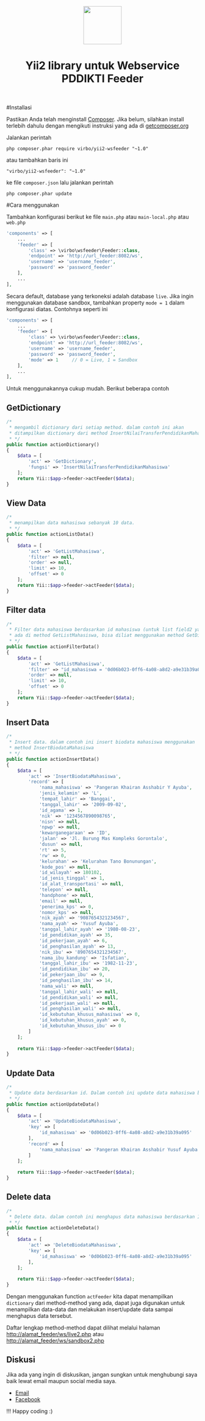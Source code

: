 <p align="center">
    <a href="https://dutainformasi.net" target="_blank">
        <img src="https://s3-id-jkt-1.kilatstorage.id/cdn-dutainformasi/assets/img/logo.png" height="100px">
    </a>
    <h1 align="center">Yii2 library untuk Webservice PDDIKTI Feeder</h1>
    <br>
</p>

#Installasi

Pastikan Anda telah menginstall [Composer](http://getcomposer.org/). Jika belum, silahkan install terlebih dahulu dengan mengikuti instruksi yang ada di [getcomposer.org](http://getcomposer.org/doc/00-intro.md#installation-nix)

Jalankan perintah

```
php composer.phar require virbo/yii2-wsfeeder "~1.0"
```

atau tambahkan baris ini

```
"virbo/yii2-wsfeeder": "~1.0"
```

ke file `composer.json` lalu jalankan perintah

```
php composer.phar update
```


#Cara menggunakan

Tambahkan konfigurasi berikut ke file `main.php` atau `main-local.php` atau `web.php`

```php
'components' => [
    ...
    'feeder' => [
        'class' => \virbo\wsfeeder\Feeder::class,
        'endpoint' => 'http://url_feeder:8082/ws',
        'username' => 'username_feeder',
        'password' => 'password_feeder'
    ],
    ...
],
```
Secara default, database yang terkoneksi adalah database `live`. Jika ingin menggunakan database sandbox, tambahkan property `mode = 1` dalam konfigurasi diatas. Contohnya seperti ini

```php
'components' => [
    ...
    'feeder' => [
        'class' => \virbo\wsfeeder\Feeder::class,
        'endpoint' => 'http://url_feeder:8082/ws',
        'username' => 'username_feeder',
        'password' => 'password_feeder',
        'mode' => 1     // 0 = Live, 1 = Sandbox
    ],
    ...
],
``` 

Untuk menggunakannya cukup mudah. Berikut beberapa contoh

GetDictionary
-------------
```php
/*
 * mengambil dictionary dari setiap method. dalam contoh ini akan 
 * ditampilkan dictionary dari method InsertNilaiTransferPendidikanMahasiswa
 * */
public function actionDictionary()
{
    $data = [
        'act' => 'GetDictionary',
        'fungsi' => 'InsertNilaiTransferPendidikanMahasiswa'
    ];
    return Yii::$app->feeder->actFeeder($data);
}
```

View Data
---------
```php
/*
 * menampilkan data mahasiswa sebanyak 10 data.
 * */
public function actionListData()
{
    $data = [
        'act' => 'GetListMahasiswa',
        'filter' => null,
        'order' => null,
        'limit' => 10,
        'offset' => 0
    ];
    return Yii::$app->feeder->actFeeder($data);
}
```

Filter data
-----------
```php
/*
 * Filter data mahasiswa berdasarkan id mahasiswa (untuk list field2 yang
 * ada di method GetListMahasiswa, bisa diliat menggunakan method GetDictionary.
 * */
public function actionFilterData()
{
    $data = [
        'act' => 'GetListMahasiswa',
        'filter' => "id_mahasiswa = '0d06b023-0ff6-4a08-a8d2-a9e31b39a095'",
        'order' => null,
        'limit' => 10,
        'offset' => 0
    ];
    return Yii::$app->feeder->actFeeder($data);
}
```

Insert Data
-----------
```php
/*
 * Insert data. dalam contoh ini insert biodata mahasiswa menggunakan
 * method InsertBiodataMahasiswa
 * */
public function actionInsertData()
{
    $data = [
        'act' => 'InsertBiodataMahasiswa',
        'record' => [
            'nama_mahasiswa' => 'Pangeran Khairan Asshabir Y Ayuba',
            'jenis_kelamin' => 'L',
            'tempat_lahir' => 'Banggai',
            'tanggal_lahir' => '2009-09-02',
            'id_agama' => 1,
            'nik' => '1234567890098765',
            'nisn' => null,
            'npwp' => null,
            'kewarganegaraan' => 'ID',
            'jalan' => 'Jl. Burung Mas Kompleks Gorontalo',
            'dusun' => null,
            'rt' => 5,
            'rw' => 0,
            'kelurahan' => 'Kelurahan Tano Bonunungan',
            'kode_pos' => null,
            'id_wilayah' => 180102,
            'id_jenis_tinggal' => 1,
            'id_alat_transportasi' => null,
            'telepon' => null,
            'handphone' => null,
            'email' => null,
            'penerima_kps' => 0,
            'nomor_kps' => null,
            'nik_ayah' => '9087654321234567',
            'nama_ayah' => 'Yusuf Ayuba',
            'tanggal_lahir_ayah' => '1980-08-23',
            'id_pendidikan_ayah' => 35,
            'id_pekerjaan_ayah' => 6,
            'id_penghasilan_ayah' => 13,
            'nik_ibu' => '8907654321234567',
            'nama_ibu_kandung' => 'Isfatian',
            'tanggal_lahir_ibu' => '1982-11-23',
            'id_pendidikan_ibu' => 20,
            'id_pekerjaan_ibu' => 9,
            'id_penghasilan_ibu' => 14,
            'nama_wali' => null,
            'tanggal_lahir_wali' => null,
            'id_pendidikan_wali' => null,
            'id_pekerjaan_wali' => null,
            'id_penghasilan_wali' => null,
            'id_kebutuhan_khusus_mahasiswa' => 0,
            'id_kebutuhan_khusus_ayah' => 0,
            'id_kebutuhan_khusus_ibu' => 0
        ]
    ];
    
    return Yii::$app->feeder->actFeeder($data);
}
```

Update Data
-----------
```php
/*
 * Update data berdasarkan id. Dalam contoh ini update data mahasiswa berdasarkan ID mahasiswa
 * */
public function actionUpdateData()
{
    $data = [
        'act' => 'UpdateBiodataMahasiswa',
        'key' => [
            'id_mahasiswa' => '0d06b023-0ff6-4a08-a8d2-a9e31b39a095'
        ],
        'record' => [
            'nama_mahasiswa' => 'Pangeran Khairan Asshabir Yusuf Ayuba',
        ]
    ];
    
    return Yii::$app->feeder->actFeeder($data);
}
```

Delete data
-----------
```php
/*
 * Delete data. dalam contoh ini menghapus data mahasiswa berdasarkan ID mahasiswa
 * */
public function actionDeleteData()
{
    $data = [
        'act' => 'DeleteBiodataMahasiswa',
        'key' => [
            'id_mahasiswa' => '0d06b023-0ff6-4a08-a8d2-a9e31b39a095'
        ],
    ];
    
    return Yii::$app->feeder->actFeeder($data);
}

```

Dengan menggunakan function `actFeeder` kita dapat menampilkan `dictionary` dari method-method yang ada, dapat juga digunakan untuk menampilkan data-data dan melakukan insert/update data sampai menghapus data tersebut.

Daftar lengkap method-method dapat dilihat melalui halaman [http://alamat_feeder/ws/live2.php](http://alamat_feeder/ws/live2.php) atau [http://alamat_feeder/ws/sandbox2.php](http://alamat_feeder/ws/sandbox2.php) 

Diskusi
-------------
Jika ada yang ingin di diskusikan, jangan sungkan untuk menghubungi saya baik lewat email maupun social media saya.

- [Email](yusuf@dutainformasi.net)
- [Facebook](https://facebook.com/yusuf.web)


!!! Happy coding :)